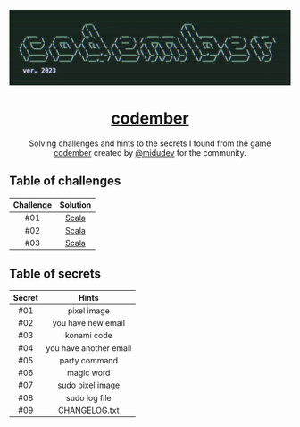 <div align="center">

![Codember](codember.png)

# [codember](https://codember.dev)

Solving challenges and hints to the secrets I found from the game [codember](https://codember.dev/) created by [@midudev](https://github.com/midudev/) for the community.

</div>

## Table of challenges

| Challenge |                        Solution                         |
| :-------: | :-----------------------------------------------------: |
|    #01    |    [Scala](challenge_01/src/main/scala/Crypto.scala)    |
|    #02    | [Scala](challenge_02/src/main/scala/MiniCompiler.scala) |
|    #03    |    [Scala](challenge_03/src/main/scala/Cipher.scala)    |

## Table of secrets

| Secret |         Hints          |
| :----: | :--------------------: |
|  #01   |      pixel image       |
|  #02   |   you have new email   |
|  #03   |      konami code       |
|  #04   | you have another email |
|  #05   |     party command      |
|  #06   |       magic word       |
|  #07   |    sudo pixel image    |
|  #08   |     sudo log file      |
|  #09   |     CHANGELOG.txt      |
